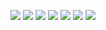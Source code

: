 ![](https://i.loli.net/2020/09/05/TgBRjNEDv36ZyhI.png)
![](https://i.loli.net/2020/09/05/Kh4avgsQ5IbzJXE.png)
![](https://i.loli.net/2020/09/05/KHEyTtsdSvopPMA.png)
![](https://i.loli.net/2020/09/05/myCKEeXt41BpQTZ.png)
![](https://i.loli.net/2020/09/05/AevfqD26lRaPxtV.png)
![](https://i.loli.net/2020/09/05/EaGn3pm1kCKcFsQ.png)
![](https://i.loli.net/2020/09/05/YWi5qI8XNDSVOKv.png)